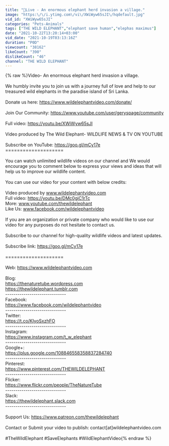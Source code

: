 ```yaml
---
title: "🔴Live - An enormous elephant herd invasion a village."
image: "https:\/\/i.ytimg.com\/vi\/XWiWyw65sJI\/hqdefault.jpg"
vid_id: "XWiWyw65sJI"
categories: "Pets-Animals"
tags: ["THE WILD ELEPHANT","elephant save human","elephas maximus"]
date: "2021-10-22T13:20:14+03:00"
vid_date: "2021-10-19T03:13:16Z"
duration: "P0D"
viewcount: "38162"
likeCount: "390"
dislikeCount: "46"
channel: "THE WILD ELEPHANT"
---
```

{% raw %}Video- An enormous elephant herd invasion a village. <br /><br />We humbly invite you to join us with a journey full of love and help to our treasured wild elephants in the paradise island of Sri Lanka.<br /><br />Donate us here: <a rel="nofollow" target="blank" href="https://www.wildelephantvideo.com/donate/">https://www.wildelephantvideo.com/donate/</a><br /><br />Join Our Community: <a rel="nofollow" target="blank" href="https://www.youtube.com/user/geryspage/community">https://www.youtube.com/user/geryspage/community</a><br /><br />Full video: <a rel="nofollow" target="blank" href="https://youtu.be/XWiWyw65sJI">https://youtu.be/XWiWyw65sJI</a><br /><br />Video produced by The Wild Elephant- WILDLIFE NEWS &amp; TV ON YOUTUBE<br /><br />Subscribe on YouTube: <a rel="nofollow" target="blank" href="https://goo.gl/mCy17e">https://goo.gl/mCy17e</a><br />====================<br /><br />You can watch unlimited wildlife videos on our channel and We would encourage you to comment below to express your views and ideas that will help us to improve our wildlife content.<br /><br />You can use our video for your content with below credits:<br /><br />Video produced by www.wildelephantvideo.com<br />Full video: <a rel="nofollow" target="blank" href="https://youtu.be/DMc0giC1rTc">https://youtu.be/DMc0giC1rTc</a><br />More: www.youtube.com/thewildelephant<br />Like Us: www.facebook.com/wildelephantvideo<br /><br />If you are an organization or private company who would like to use our video for any purposes do not hesitate to contact us.<br /><br />Subscribe to our channel for high-quality wildlife videos and latest updates.<br /><br />Subscribe link: <a rel="nofollow" target="blank" href="https://goo.gl/mCy17e">https://goo.gl/mCy17e</a><br /><br />====================<br /><br />Web: <a rel="nofollow" target="blank" href="https://www.wildelephantvideo.com">https://www.wildelephantvideo.com</a><br /><br />Blog:<br /><a rel="nofollow" target="blank" href="https://thenaturetube.wordpress.com">https://thenaturetube.wordpress.com</a><br /><a rel="nofollow" target="blank" href="https://thewildelephant.tumblr.com">https://thewildelephant.tumblr.com</a><br />------------------------------<br />Facebook: <br /><a rel="nofollow" target="blank" href="https://www.facebook.com/wildelephantvideo">https://www.facebook.com/wildelephantvideo</a><br />------------------------------<br />Twitter: <br /><a rel="nofollow" target="blank" href="https://t.co/KIyoSxzhFO">https://t.co/KIyoSxzhFO</a><br />------------------------------<br />Instagram: <br /><a rel="nofollow" target="blank" href="https://www.instagram.com/t_w_elephant">https://www.instagram.com/t_w_elephant</a><br />------------------------------<br />Google+: <br /><a rel="nofollow" target="blank" href="https://plus.google.com/108846558358837284740">https://plus.google.com/108846558358837284740</a><br />------------------------------<br />Pinterest: <br /><a rel="nofollow" target="blank" href="https://www.pinterest.com/THEWILDELEPHANT">https://www.pinterest.com/THEWILDELEPHANT</a><br />------------------------------<br />Flicker: <br /><a rel="nofollow" target="blank" href="https://www.flickr.com/people/TheNatureTube">https://www.flickr.com/people/TheNatureTube</a><br />------------------------------<br />Slack: <br /><a rel="nofollow" target="blank" href="https://thewildelephant.slack.com">https://thewildelephant.slack.com</a><br />------------------------------<br /><br />Support Us: <a rel="nofollow" target="blank" href="https://www.patreon.com/thewildelephant">https://www.patreon.com/thewildelephant</a><br /><br />Contact or Submit your video to publish: contact[at]wildelephantvideo.com<br /><br />#TheWildElephant #SaveElephants #WildElephantVideo{% endraw %}
